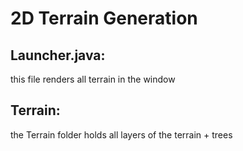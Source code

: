 # 2D Terrain Generation

## Launcher.java: 
this file renders all terrain in the window
  
 ## Terrain:
 the Terrain folder holds all layers of the terrain + trees
